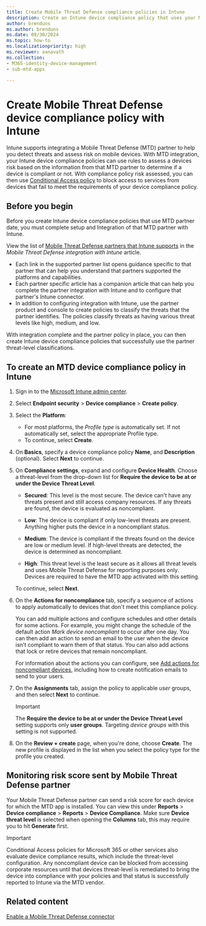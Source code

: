 ```yaml
---
title: Create Mobile Threat Defense compliance policies in Intune
description: Create an Intune device compliance policy that uses your MTD partner threat levels to determine if a mobile device can access company resources.
author: brenduns
ms.author: brenduns
ms.date: 09/30/2024
ms.topic: how-to
ms.localizationpriority: high
ms.reviewer: aanavath
ms.collection:
- M365-identity-device-management
- sub-mtd-apps

---
```


# Create Mobile Threat Defense device compliance policy with Intune

Intune supports integrating a Mobile Threat Defense (MTD) partner to help you detect threats and assess risk on mobile devices. With MTD integration, your Intune device compliance policies can use rules to assess a devices risk based on the information from that MTD partner to determine if a device is compliant or not. With compliance policy risk assessed, you can then use [Conditional Access policy](create-conditional-access-intune.md) to block access to services from devices that fail to meet the requirements of your device compliance policy.

## Before you begin

Before you create Intune device compliance policies that use MTD partner date, you must complete setup and Integration of that MTD partner with Intune.

View the list of [Mobile Threat Defense partners that Intune supports](../protect/mobile-threat-defense.md#mobile-threat-defense-partners) in the *Mobile Threat Defense integration with Intune* article.

- Each link in the supported partner list opens guidance specific to that partner that can help you understand that partners supported the platforms and capabilities.
- Each partner specific article has a companion article that can help you complete the partner integration with Intune and to configure that partner's Intune connector.
- In addition to configuring integration with Intune, use the partner product and console to create policies to classify the threats that the partner identifies. The policies classify threats as having various threat levels like high, medium, and low.

With integration complete and the partner policy in place, you can then create Intune device compliance policies that successfully use the partner threat-level classifications.

## To create an MTD device compliance policy in Intune

1. Sign in to the [Microsoft Intune admin center](https://go.microsoft.com/fwlink/?linkid=2109431).

2. Select **Endpoint security** > **Device compliance** > **Create policy**.

3. Select the **Platform**:
   - For most platforms, the *Profile type* is automatically set. If not automatically set, select the appropriate Profile type.
   - To continue, select **Create**.

4. On **Basics**, specify a device compliance policy **Name**, and **Description** (optional). Select **Next** to continue.

5. On **Compliance settings**, expand and configure **Device Health**. Choose a threat-level from the drop-down list for **Require the device to be at or under the Device Threat Level**.

   - **Secured**: This level is the most secure. The device can't have any threats present and still access company resources. If any threats are found, the device is evaluated as noncompliant.

   - **Low**: The device is compliant if only low-level threats are present. Anything higher puts the device in a noncompliant status.

   - **Medium**: The device is compliant if the threats found on the device are low or medium level. If high-level threats are detected, the device is determined as noncompliant.

   - **High**: This threat level is the least secure as it allows all threat levels and uses Mobile Threat Defense for reporting purposes only. Devices are required to have the MTD app activated with this setting.

   To continue, select **Next**.

6. On the **Actions for noncompliance** tab, specify a sequence of actions to apply automatically to devices that don't meet this compliance policy.

   You can add multiple actions and configure schedules and other details for some actions. For example, you might change the schedule of the default action *Mark device noncompliant* to occur after one day. You can then add an action to send an email to the user when the device isn't compliant to warn them of that status. You can also add actions that lock or retire devices that remain noncompliant.

   For information about the actions you can configure, see [Add actions for noncompliant devices](actions-for-noncompliance.md), including how to create notification emails to send to your users.

7. On the **Assignments** tab, assign the policy to applicable *user* groups, and then select **Next** to continue.

   > [!IMPORTANT]
   >
   > The **Require the device to be at or under the Device Threat Level** setting supports only **user groups**. Targeting *device groups* with this setting is not supported.

8. On the **Review + create** page, when you're done, choose **Create**. The new profile is displayed in the list when you select the policy type for the profile you created.

## Monitoring risk score sent by Mobile Threat Defense partner

Your Mobile Threat Defense partner can send a risk score for each device for which the MTD app is installed. You can view this under **Reports** > **Device compliance** > **Reports** > **Device Compliance**. Make sure **Device threat level** is selected when opening the **Columns** tab, this may require you to hit **Generate** first.

> [!IMPORTANT]
>
> Conditional Access policies for Microsoft 365 or other services also evaluate device compliance results, which include the threat-level configuration. Any noncompliant device can be blocked from accessing corporate resources until that devices threat-level is remediated to bring the device into compliance with your policies and that status is successfully reported to Intune via the MTD vendor.

## Related content

[Enable a Mobile Threat Defense connector](mtd-connector-enable.md)
